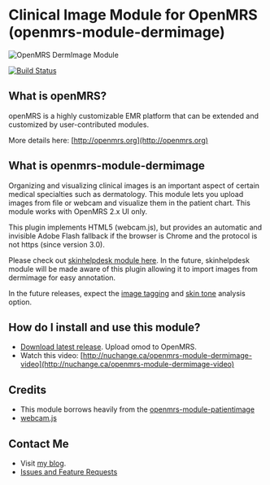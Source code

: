 # Clinical Image Module for OpenMRS (openmrs-module-dermimage)

![OpenMRS DermImage Module](https://raw.github.com/dermatologist/openmrs-module-dermimage/master/docs/dermimage.png)

[![Build Status](https://travis-ci.org/dermatologist/openmrs-module-dermimage.svg)](https://travis-ci.org/dermatologist/openmrs-module-dermimage)

## What is openMRS?

openMRS is a highly customizable EMR platform that can be extended and customized by user-contributed modules. 

More details here: [http://openmrs.org](http://openmrs.org)

## What is openmrs-module-dermimage

Organizing and visualizing clinical images is an important aspect of certain medical specialties such as dermatology. This module lets you upload images from file or webcam and visualize them in the patient chart. This module works with OpenMRS 2.x UI only.

This plugin implements HTML5 (webcam.js), but provides an automatic and invisible Adobe Flash fallback if the browser is Chrome and the protocol is not https (since version 3.0).

Please check out [skinhelpdesk module here](https://github.com/dermatologist/openmrs-module-skinhelpdesk). In the future, skinhelpdesk module will be made aware of this plugin allowing it to import images from dermimage for easy annotation.

In the future releases, expect the [image tagging](http://docpg.co.in/estore/downloads/dermatology-image-tagger/) and [skin tone](http://gulfdoctor.net/charm/) analysis option. 

## How do I install and use this module?
- [Download latest release](https://modules.openmrs.org/#/show/256/clinical-images). Upload omod to OpenMRS.
- Watch this video: [http://nuchange.ca/openmrs-module-dermimage-video](http://nuchange.ca/openmrs-module-dermimage-video)

## Credits
* This module borrows heavily from the [openmrs-module-patientimage](https://wiki.openmrs.org/display/docs/Patient+Image+Module)
* [webcam.js](https://github.com/jhuckaby/webcamjs) 

## Contact Me
* Visit [my blog](http://nuchange.ca).
* [Issues and Feature Requests](https://github.com/dermatologist/openmrs-module-dermimage/issues)
